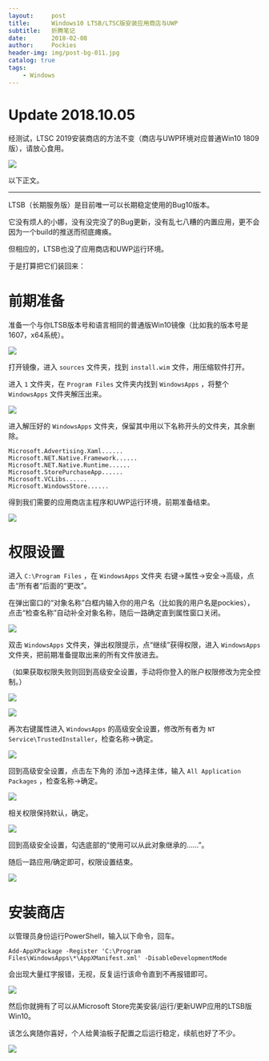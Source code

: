 ```yaml
---
layout:     post
title:      Windows10 LTSB/LTSC版安装应用商店与UWP
subtitle:   折腾笔记
date:       2018-02-08
author:     Pockies
header-img: img/post-bg-011.jpg
catalog: true
tags:
    - Windows
---
```




# Update 2018.10.05

经测试，LTSC 2019安装商店的方法不变（商店与UWP环境对应普通Win10 1809版），请放心食用。

![](https://cdn.jsdelivr.net/gh/Pockies/pic/741f9461gy1fvxj926x15j20y80owdxn.jpg)

以下正文。

---

LTSB（长期服务版）是目前唯一可以长期稳定使用的Bug10版本。

它没有烦人的小娜，没有没完没了的Bug更新，没有乱七八糟的内置应用，更不会因为一个build的推送而彻底瘫痪。

但相应的，LTSB也没了应用商店和UWP运行环境。

于是打算把它们装回来：

# 前期准备

准备一个与你LTSB版本号和语言相同的普通版Win10镜像（比如我的版本号是1607，x64系统）。

![](https://cdn.jsdelivr.net/gh/Pockies/pic/741f9461gy1fo8gc4gyilj20lo0iogmw.jpg)

打开镜像，进入 `sources` 文件夹，找到 `install.wim` 文件，用压缩软件打开。

进入 `1` 文件夹，在 `Program Files` 文件夹内找到 `WindowsApps` ，将整个 `WindowsApps` 文件夹解压出来。

![](https://cdn.jsdelivr.net/gh/Pockies/pic/741f9461gy1fo8gc9fpvsj20yh0mp45g.jpg)

进入解压好的 `WindowsApps` 文件夹，保留其中用以下名称开头的文件夹，其余删除。

```
Microsoft.Advertising.Xaml......
Microsoft.NET.Native.Framework......
Microsoft.NET.Native.Runtime......
Microsoft.StorePurchaseApp......
Microsoft.VCLibs......
Microsoft.WindowsStore......
```

得到我们需要的应用商店主程序和UWP运行环境，前期准备结束。

![](https://cdn.jsdelivr.net/gh/Pockies/pic/741f9461gy1fo8gce8xt4j20ur0jdwjt.jpg)

# 权限设置

进入 `C:\Program Files` ，在 `WindowsApps` 文件夹 右键→属性→安全→高级，点击“所有者”后面的“更改”。

在弹出窗口的“对象名称”白框内输入你的用户名（比如我的用户名是pockies），点击“检查名称”自动补全对象名称，随后一路确定直到属性窗口关闭。

![](https://cdn.jsdelivr.net/gh/Pockies/pic/741f9461gy1fo8gcmj57aj20pp0jhdi9.jpg)

双击 `WindowsApps` 文件夹，弹出权限提示，点“继续”获得权限，进入 `WindowsApps` 文件夹，把前期准备提取出来的所有文件放进去。

（如果获取权限失败则回到高级安全设置，手动将你登入的账户权限修改为完全控制。）

![](https://cdn.jsdelivr.net/gh/Pockies/pic/741f9461gy1fo8gcprsopj20am054q35.jpg)

![](https://cdn.jsdelivr.net/gh/Pockies/pic/741f9461gy1fo8gcu4w06j20t80ihgnl.jpg)

再次右键属性进入 `WindowsApps` 的高级安全设置，修改所有者为 `NT Service\TrustedInstaller`，检查名称→确定。

![](https://cdn.jsdelivr.net/gh/Pockies/pic/741f9461gy1fo8gd0baq5j20pp0jh76f.jpg)

回到高级安全设置，点击左下角的 添加→选择主体，输入 `All Application Packages` ，检查名称→确定。

![](https://cdn.jsdelivr.net/gh/Pockies/pic/741f9461gy1fo8gd2ygcaj20qz0kadia.jpg)

相关权限保持默认，确定。

![](https://cdn.jsdelivr.net/gh/Pockies/pic/741f9461gy1fo8gd5hc13j20uk0m4jsq.jpg)

回到高级安全设置，勾选底部的“使用可以从此对象继承的......”。

随后一路应用/确定即可，权限设置结束。

![](https://cdn.jsdelivr.net/gh/Pockies/pic/741f9461gy1fo8gdexzrkj20pp0jhq65.jpg)

# 安装商店

以管理员身份运行PowerShell，输入以下命令，回车。

```
Add-AppXPackage -Register 'C:\Program Files\WindowsApps\*\AppXManifest.xml' -DisableDevelopmentMode
```

会出现大量红字报错，无视，反复运行该命令直到不再报错即可。

![](https://cdn.jsdelivr.net/gh/Pockies/pic/741f9461gy1fo8gdmujhoj20ld0ifgmx.jpg)

然后你就拥有了可以从Microsoft Store完美安装/运行/更新UWP应用的LTSB版Win10。

该怎么爽随你喜好，个人给黄油板子配置之后运行稳定，续航也好了不少。

![](https://cdn.jsdelivr.net/gh/Pockies/pic/741f9461gy1fo8gdsot18j20y80qs4fj.jpg)
